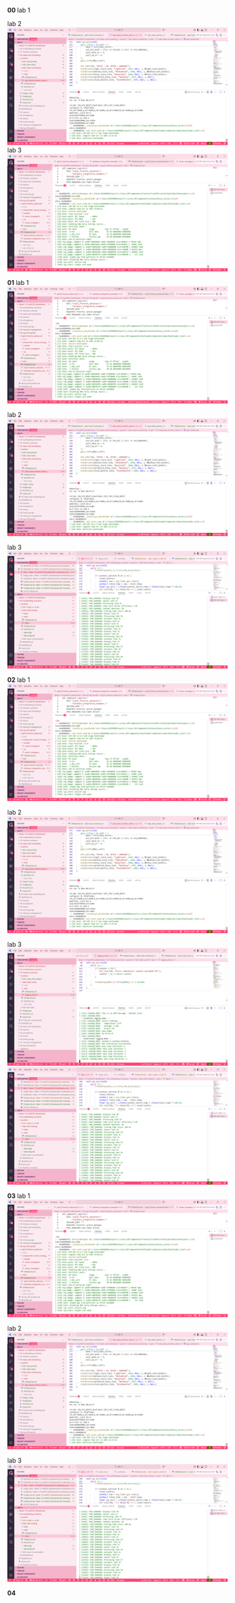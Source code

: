__00__
lab 1

lab 2
![alt text](image-1.png)
lab 3
![alt text](image.png)

__01__
lab 1
![alt text](image.png)

lab 2
![alt text](image-1.png)

lab 3
![alt text](image-2.png)

__02__
lab 1
![alt text](image.png)

lab 2
![alt text](image-1.png)

lab 3
![alt text](image-3.png)
![alt text](image-2.png)

__03__
lab 1
![alt text](image.png)

lab 2
![alt text](image-1.png)

lab 3
![alt text](image-2.png)

__04__